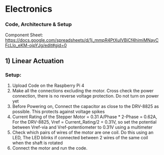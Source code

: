 # Electronics
### Code, Architecture & Setup

Component Sheet:
https://docs.google.com/spreadsheets/d/1j_mmpR4PtXuIVBiCf4himiMNayCFcLlo_eKM-ojpYJg/edit#gid=0

## 1) Linear Actuation
### Setup:
1. Upload Code on the Raspberry Pi 4
2. Make all the connections excluding the motor. Cross check the power connection, there is no reverse voltage protection. Do not turn on power yet
3. Before Powering on, Connect the capacitor as close to the DRV-8825 as possible. This protects against voltage spikes
4. Current Rating of the Stepper Motor = 0.31 A/Phase * 2-Phase = 0.62A, For the DRV-8825, Vref = Current_Rating/2 = 0.31V, so set the potential between Vref-via and Vref-potentiometer to 0.31V using a multimeter
5. Check which pairs of wires of the motor are one coil. Do this using an LED, The LED blinks if connected between 2 wires of the same coil when the shaft is rotated
6. Connect the motor and run the code.
